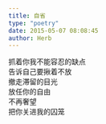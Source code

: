 ```yaml
---  
title: 自省  
type: "poetry"  
date: 2015-05-07 08:08:45  
author: Herb  
---  
```

抓着你我不能容忍的缺点  
告诉自己要揪着不放  
撤走滞留的目光  
放任你的自由  
不再奢望  
把你关进我的囚笼